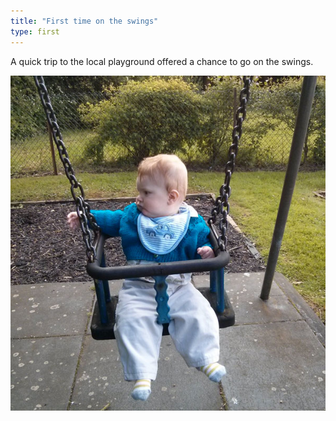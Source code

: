 ```yaml
---
title: "First time on the swings"
type: first
---
```


A quick trip to the local playground offered a chance to go on the swings.

![On the swing](img/photos/2014-05-11-swings.jpg)